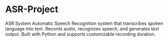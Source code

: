 # ASR-Project
ASR System Automatic Speech Recognition system that transcribes spoken language into text. Records audio, recognizes speech, and generates text output. Built with Python and supports customizable recording duration.
